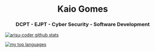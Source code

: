 <h1 align="center">Kaio Gomes</h1>
<h3 align="center">DCPT - EJPT - Cyber Security - Software Development</h3>

[![arisu-coder github stats](https://github-readme-stats.vercel.app/api?username=kaiogomesx&theme=chartreuse-dark&show_icons=true&include_all_commits=true)](https://github.com/kaiogomesx/)

    
[![my top languages](https://github-readme-stats.vercel.app/api/top-langs/?username=kaiogomesx&theme=chartreuse-dark&hide_title=true)](https://github.com/kaiogomesx/)
